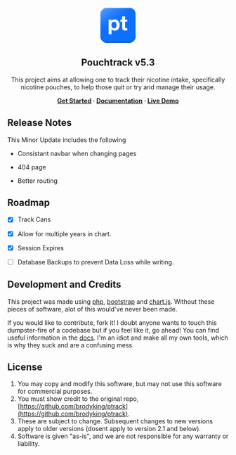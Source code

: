 <p align="center"><img src="./assets/logo.png" width="80px"></p>
<h2 align="center">Pouchtrack v5.3</h2>
<p align="center">
This project aims at allowing one to track their nicotine intake, specifically nicotine pouches, to help those quit or try and manage their usage.
</p>
<p align="center"><b>
<a href="docs/guides/gettingstarted.md">Get Started</a> &middot; <a href="docs/index.md">Documentation</a> &middot; <a href="https://pt.benadryl.dev">Live Demo</a>
</b></p>

## Release Notes

This Minor Update includes the following

- Consistant navbar when changing pages

- 404 page

- Better routing

## Roadmap

- [x] Track Cans

- [x] Allow for multiple years in chart.

- [x] Session Expires

- [ ] Database Backups to prevent Data Loss while writing.

## Development and Credits

This project was made using [php](https://www.php.net/), [bootstrap](https://getbootstrap.com/) and [chart.js](https://www.chartjs.org/). Without these pieces of software, alot of this would've never been made.

If you would like to contribute, fork it! I doubt anyone wants to touch this dumpster-fire of a codebase but if you feel like it, go ahead!
You can find useful information in the [docs](docs/index.md). I'm an idiot and make all my own tools, which is why they suck and are a confusing mess.

## License

1. You may copy and modify this software, but may not use this software for commercial purposes.
2. You must show credit to the original repo, [https://github.com/brodyking/ptrack](https://github.com/brodyking/ptrack).
3. These are subject to change. Subsequent changes to new versions apply to older versions (dosent apply to version 2.1 and below).
4. Software is given "as-is", and we are not responsible for any warranty or liability.
